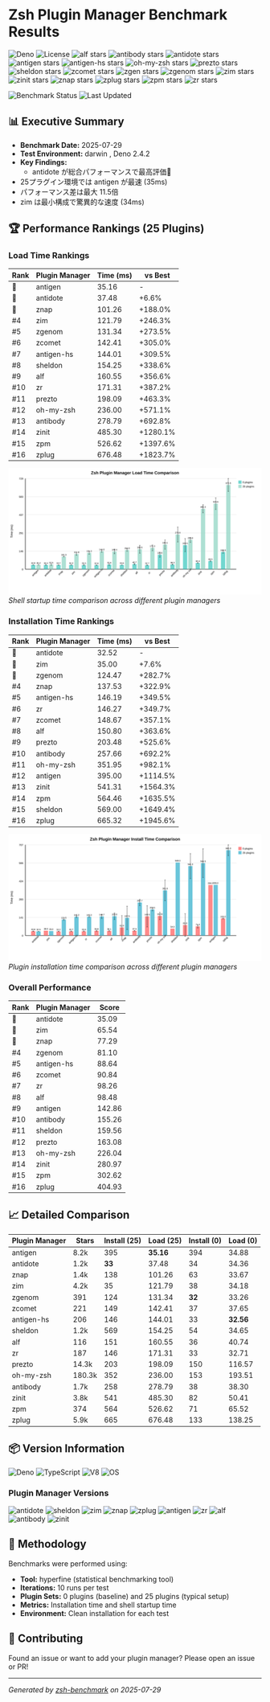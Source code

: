 # Zsh Plugin Manager Benchmark Results

![Deno](https://img.shields.io/badge/deno-1.46.0-black?logo=deno) ![License](https://img.shields.io/badge/license-MIT-blue) ![alf stars](https://img.shields.io/github/stars/psyrendust/alf?style=social&label=alf) ![antibody stars](https://img.shields.io/github/stars/getantibody/antibody?style=social&label=antibody) ![antidote stars](https://img.shields.io/github/stars/mattmc3/antidote?style=social&label=antidote) ![antigen stars](https://img.shields.io/github/stars/zsh-users/antigen?style=social&label=antigen)
![antigen-hs stars](https://img.shields.io/github/stars/Tarrasch/antigen-hs?style=social&label=antigen-hs) ![oh-my-zsh stars](https://img.shields.io/github/stars/ohmyzsh/ohmyzsh?style=social&label=oh-my-zsh) ![prezto stars](https://img.shields.io/github/stars/sorin-ionescu/prezto?style=social&label=prezto) ![sheldon stars](https://img.shields.io/github/stars/rossmacarthur/sheldon?style=social&label=sheldon) ![zcomet stars](https://img.shields.io/github/stars/agkozak/zcomet?style=social&label=zcomet) ![zgen stars](https://img.shields.io/github/stars/tarjoilija/zgen?style=social&label=zgen)
![zgenom stars](https://img.shields.io/github/stars/jandamm/zgenom?style=social&label=zgenom) ![zim stars](https://img.shields.io/github/stars/zimfw/zimfw?style=social&label=zim) ![zinit stars](https://img.shields.io/github/stars/zdharma-continuum/zinit?style=social&label=zinit) ![znap stars](https://img.shields.io/github/stars/marlonrichert/zsh-snap?style=social&label=znap) ![zplug stars](https://img.shields.io/github/stars/zplug/zplug?style=social&label=zplug) ![zpm stars](https://img.shields.io/github/stars/zpm-zsh/zpm?style=social&label=zpm)
![zr stars](https://img.shields.io/github/stars/jedahan/zr?style=social&label=zr)

![Benchmark Status](https://img.shields.io/badge/benchmark%20status-automated-brightgreen)
![Last Updated](https://img.shields.io/badge/last%20updated-2025-07-29-blue)

## 📊 Executive Summary

- **Benchmark Date:** 2025-07-29
- **Test Environment:** darwin , Deno 2.4.2
- **Key Findings:**
  - antidote が総合パフォーマンスで最高評価🥇
- 25プラグイン環境では antigen が最速 (35ms)
- パフォーマンス差は最大 11.5倍
- zim は最小構成で驚異的な速度 (34ms)

## 🏆 Performance Rankings (25 Plugins)

### Load Time Rankings

| Rank | Plugin Manager | Time (ms) | vs Best |
|------|----------------|-----------|---------|
| 🥇 | antigen | 35.16 | - |
| 🥈 | antidote | 37.48 | +6.6% |
| 🥉 | znap | 101.26 | +188.0% |
| #4 | zim | 121.79 | +246.3% |
| #5 | zgenom | 131.34 | +273.5% |
| #6 | zcomet | 142.41 | +305.0% |
| #7 | antigen-hs | 144.01 | +309.5% |
| #8 | sheldon | 154.25 | +338.6% |
| #9 | alf | 160.55 | +356.6% |
| #10 | zr | 171.31 | +387.2% |
| #11 | prezto | 198.09 | +463.3% |
| #12 | oh-my-zsh | 236.00 | +571.1% |
| #13 | antibody | 278.79 | +692.8% |
| #14 | zinit | 485.30 | +1280.1% |
| #15 | zpm | 526.62 | +1397.6% |
| #16 | zplug | 676.48 | +1823.7% |

![Load Time Comparison](results/load-time-comparison-chart.svg)
_Shell startup time comparison across different plugin managers_

### Installation Time Rankings

| Rank | Plugin Manager | Time (ms) | vs Best |
|------|----------------|-----------|---------|
| 🥇 | antidote | 32.52 | - |
| 🥈 | zim | 35.00 | +7.6% |
| 🥉 | zgenom | 124.47 | +282.7% |
| #4 | znap | 137.53 | +322.9% |
| #5 | antigen-hs | 146.19 | +349.5% |
| #6 | zr | 146.27 | +349.7% |
| #7 | zcomet | 148.67 | +357.1% |
| #8 | alf | 150.80 | +363.6% |
| #9 | prezto | 203.48 | +525.6% |
| #10 | antibody | 257.66 | +692.2% |
| #11 | oh-my-zsh | 351.95 | +982.1% |
| #12 | antigen | 395.00 | +1114.5% |
| #13 | zinit | 541.31 | +1564.3% |
| #14 | zpm | 564.46 | +1635.5% |
| #15 | sheldon | 569.00 | +1649.4% |
| #16 | zplug | 665.32 | +1945.6% |

![Installation Time Comparison](results/install-time-comparison-chart.svg)
_Plugin installation time comparison across different plugin managers_

### Overall Performance

| Rank | Plugin Manager | Score |
|------|----------------|-------|
| 🥇 | antidote | 35.09 |
| 🥈 | zim | 65.54 |
| 🥉 | znap | 77.29 |
| #4 | zgenom | 81.10 |
| #5 | antigen-hs | 88.64 |
| #6 | zcomet | 90.84 |
| #7 | zr | 98.26 |
| #8 | alf | 98.48 |
| #9 | antigen | 142.86 |
| #10 | antibody | 155.26 |
| #11 | sheldon | 159.56 |
| #12 | prezto | 163.08 |
| #13 | oh-my-zsh | 226.04 |
| #14 | zinit | 280.97 |
| #15 | zpm | 302.62 |
| #16 | zplug | 404.93 |

## 📈 Detailed Comparison

| Plugin Manager | Stars | Install (25) | Load (25) | Install (0) | Load (0) |
|---|---|---|---|---|---|
| antigen | 8.2k | 395 | **35.16** | 394 | 34.88 |
| antidote | 1.2k | **33** | 37.48 | 34 | 34.36 |
| znap | 1.4k | 138 | 101.26 | 63 | 33.67 |
| zim | 4.2k | 35 | 121.79 | 38 | 34.18 |
| zgenom | 391 | 124 | 131.34 | **32** | 33.26 |
| zcomet | 221 | 149 | 142.41 | 37 | 37.65 |
| antigen-hs | 206 | 146 | 144.01 | 33 | **32.56** |
| sheldon | 1.2k | 569 | 154.25 | 54 | 34.65 |
| alf | 116 | 151 | 160.55 | 36 | 40.74 |
| zr | 187 | 146 | 171.31 | 33 | 32.71 |
| prezto | 14.3k | 203 | 198.09 | 150 | 116.57 |
| oh-my-zsh | 180.3k | 352 | 236.00 | 153 | 193.51 |
| antibody | 1.7k | 258 | 278.79 | 38 | 38.30 |
| zinit | 3.8k | 541 | 485.30 | 82 | 50.41 |
| zpm | 374 | 564 | 526.62 | 71 | 65.52 |
| zplug | 5.9k | 665 | 676.48 | 133 | 138.25 |

## 📦 Version Information

![Deno](https://img.shields.io/badge/Deno-v2.4.2-black?logo=deno&logoColor=white) ![TypeScript](https://img.shields.io/badge/TypeScript-v5.8.3-blue?logo=typescript&logoColor=white) ![V8](https://img.shields.io/badge/V8-v13.7.152.14--rusty-green?logo=v8&logoColor=white) ![OS](https://img.shields.io/badge/OS-macOS%20-lightgray?logo=apple&logoColor=white)

### Plugin Manager Versions

![antidote](https://img.shields.io/badge/antidote-v1.9.10-blue) ![sheldon](https://img.shields.io/badge/sheldon-0.8.5-blue) ![zim](https://img.shields.io/badge/zim-v1.18.0-blue) ![znap](https://img.shields.io/badge/znap-22.06.22-blue)
![zplug](https://img.shields.io/badge/zplug-2.4.2-blue) ![antigen](https://img.shields.io/badge/antigen-v2.2.3-blue) ![zr](https://img.shields.io/badge/zr-1.2.1-blue) ![alf](https://img.shields.io/badge/alf-1.2.6-blue)
![antibody](https://img.shields.io/badge/antibody-v6.1.1-blue) ![zinit](https://img.shields.io/badge/zinit-v3.14.0-blue)

## 📝 Methodology

Benchmarks were performed using:

- **Tool:** hyperfine (statistical benchmarking tool)
- **Iterations:** 10 runs per test
- **Plugin Sets:** 0 plugins (baseline) and 25 plugins (typical setup)
- **Metrics:** Installation time and shell startup time
- **Environment:** Clean installation for each test

## 🤝 Contributing

Found an issue or want to add your plugin manager? Please open an issue or PR!

---

_Generated by [zsh-benchmark](https://github.com/your-repo/zsh-benchmark) on
2025-07-29_

